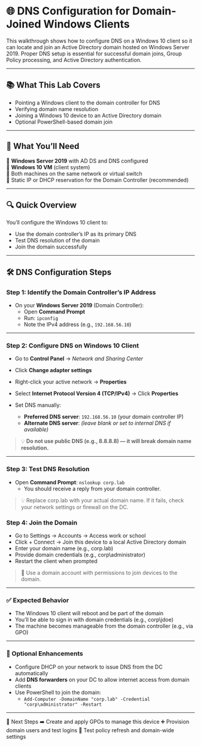 # 🌐 DNS Configuration for Domain-Joined Windows Clients

This walkthrough shows how to configure DNS on a Windows 10 client so it can locate and join an Active Directory domain hosted on Windows Server 2019. Proper DNS setup is essential for successful domain joins, Group Policy processing, and Active Directory authentication.

---

## 📚 What This Lab Covers

- Pointing a Windows client to the domain controller for DNS
- Verifying domain name resolution
- Joining a Windows 10 device to an Active Directory domain
- Optional PowerShell-based domain join

---

## 📝 What You’ll Need

🔹 **Windows Server 2019** with AD DS and DNS configured  
🔹 **Windows 10 VM** (client system)  
🔹 Both machines on the same network or virtual switch  
🔹 Static IP or DHCP reservation for the Domain Controller (recommended)

---

## 🔍 Quick Overview

You’ll configure the Windows 10 client to:
- Use the domain controller’s IP as its primary DNS
- Test DNS resolution of the domain
- Join the domain successfully

---

## 🛠️ DNS Configuration Steps

### Step 1: Identify the Domain Controller’s IP Address

- On your **Windows Server 2019** (Domain Controller):
  - Open **Command Prompt**
  - Run: `ipconfig`
  - Note the IPv4 address (e.g., `192.168.56.10`)

---

### Step 2: Configure DNS on Windows 10 Client

- Go to **Control Panel** → *Network and Sharing Center*  
- Click **Change adapter settings**  
- Right-click your active network → **Properties**  
- Select **Internet Protocol Version 4 (TCP/IPv4)** → Click **Properties**

- Set DNS manually:
  - **Preferred DNS server**: `192.168.56.10` (your domain controller IP)
  - **Alternate DNS server**: *(leave blank or set to internal DNS if available)*

> 💡 **Do not use public DNS (e.g., 8.8.8.8) — it will break domain name resolution.**

---

### Step 3: Test DNS Resolution

- Open **Command Prompt**:
```nslookup corp.lab```
  - You should receive a reply from your domain controller.
> 💡 Replace corp.lab with your actual domain name. If it fails, check your network settings or firewall on the DC.

### Step 4: Join the Domain
- Go to Settings → Accounts → Access work or school
- Click + Connect → Join this device to a local Active Directory domain
- Enter your domain name (e.g., corp.lab)
- Provide domain credentials (e.g., corp\administrator)
- Restart the client when prompted
> 🔐 Use a domain account with permissions to join devices to the domain.

---

### ✅ Expected Behavior
- The Windows 10 client will reboot and be part of the domain
- You’ll be able to sign in with domain credentials (e.g., corp\jdoe)
- The machine becomes manageable from the domain controller (e.g., via GPO)

---

### 🔄 Optional Enhancements
- Configure DHCP on your network to issue DNS from the DC automatically
- Add **DNS forwarders** on your DC to allow internet access from domain clients
- Use PowerShell to join the domain:
  - ```Add-Computer -DomainName "corp.lab" -Credential "corp\administrator" -Restart```

--- 

🔗 Next Steps
➡️ Create and apply GPOs to manage this device
➕ Provision domain users and test logins
🧪 Test policy refresh and domain-wide settings
